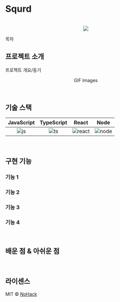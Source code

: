 # Squrd

<p align="center">
  <br>
  <img src="./images/common/logo-sample.jpeg">
  <br>
</p>

목차

## 프로젝트 소개

<p align="justify">
프로젝트 개요/동기
</p>

<p align="center">
GIF Images
</p>

<br>

## 기술 스택

| JavaScript | TypeScript |  React   |  Node   |
| :--------: | :--------: | :------: | :-----: |
|   ![js]    |   ![ts]    | ![react] | ![node] |

<br>

## 구현 기능

### 기능 1

### 기능 2

### 기능 3

### 기능 4

<br>

## 배운 점 & 아쉬운 점

<p align="justify">

</p>

<br>

## 라이센스

MIT &copy; [NoHack](mailto:lbjp114@gmail.com)

<!-- Stack Icon Refernces -->

[js]: /images/stack/javascript.svg
[ts]: /images/stack/typescript.svg
[react]: /images/stack/react.svg
[node]: /images/stack/node.svg
